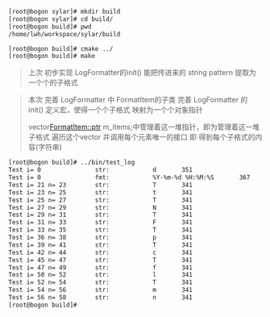```bash
[root@bogon sylar]# mkdir build
[root@bogon sylar]# cd build/
[root@bogon build]# pwd
/home/lwh/workspace/sylar/build

[root@bogon build]# cmake ../
[root@bogon build]# make
```
> 上次
> 初步实现 LogFormatter的init()
> 能把传进来的 string pattern 提取为一个个的子格式

> 本次
> 完善 LogFormatter 中 FormatItem的子类
> 完善 LogFormatter 的init()
> 定义宏，使得一个个子格式 映射为一个个对象指针
> 
> vector<FormatItem::ptr> m_items;中管理着这一堆指针，即为管理着这一堆子格式
> 遍历这个vector 并调用每个元素唯一的接口 即 得到每个子格式的内容(字符串)
>


```bash
[root@bogon build]# ../bin/test_log 
Test i= 0               str:            d       351
Test i= 0               fmt:            %Y-%m-%d %H:%M:%S       367
Test i= 21 n= 23        str:            T       341
Test i= 23 n= 25        str:            t       341
Test i= 25 n= 27        str:            T       341
Test i= 27 n= 29        str:            N       341
Test i= 29 n= 31        str:            T       341
Test i= 31 n= 33        str:            F       341
Test i= 33 n= 35        str:            T       341
Test i= 36 n= 38        str:            p       341
Test i= 39 n= 41        str:            T       341
Test i= 42 n= 44        str:            c       341
Test i= 45 n= 47        str:            T       341
Test i= 47 n= 49        str:            f       341
Test i= 50 n= 52        str:            l       341
Test i= 52 n= 54        str:            T       341
Test i= 54 n= 56        str:            m       341
Test i= 56 n= 58        str:            n       341
[root@bogon build]# 
```